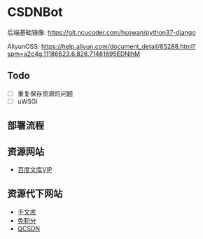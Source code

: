 # CSDNBot

后端基础镜像: https://git.ncucoder.com/hsowan/python37-django

AliyunOSS: https://help.aliyun.com/document_detail/85288.html?spm=a2c4g.11186623.6.826.71481695EDNlhM

## Todo

* [ ] 重复保存资源的问题
* [ ] uWSGI

## 部署流程

## 资源网站

* [百度文库VIP](https://wenku.baidu.com/ndvipmember/browse/vipprivilege)

## 资源代下网站

* [千文库](http://a.1000wk.com/)
* [免积分](http://www.itziy.com/)
* [QCSDN](http://qcsdn.com/)
